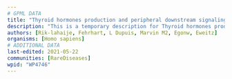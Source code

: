 ```yaml
---
# GPML DATA
title: "Thyroid hormones production and peripheral downstream signaling effects"
description: "This is a temporary description for Thyroid hormones production and peripheral downstream signaling effects"
authors: [Rik-lahaije, Fehrhart, L Dupuis, Marvin M2, Egonw, Eweitz]
organisms: [Homo sapiens]
# ADDITIONAL DATA
last-edited: 2021-05-22
communities: [RareDiseases]
wpid: "WP4746"
---
```

